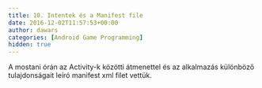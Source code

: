 ```yaml
---
title: 10. Intentek és a Manifest file
date: 2016-12-02T11:57:53+00:00
author: dawars
categories: [Android Game Programming]
hidden: true
---
```

A mostani órán az Activity-k közötti átmenettel és az alkalmazás különböző tulajdonságait leíró manifest xml filet vettük.